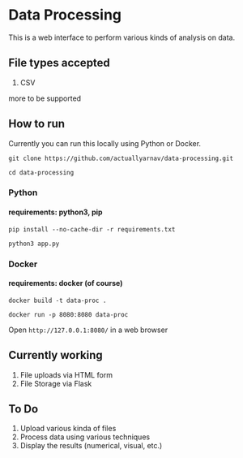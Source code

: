 # Data Processing
This is a web interface to perform various kinds of analysis on data.

## File types accepted
1. CSV

more to be supported

## How to run
Currently you can run this locally using Python or Docker.

```git clone https://github.com/actuallyarnav/data-processing.git```

```cd data-processing```
### Python
#### requirements: python3, pip
```pip install --no-cache-dir -r requirements.txt```

```python3 app.py```


### Docker
#### requirements: docker (of course)

```docker build -t data-proc .```

```docker run -p 8080:8080 data-proc```

Open ```http://127.0.0.1:8080/``` in a web browser
## Currently working
1. File uploads via HTML form
2. File Storage via Flask

## To Do
1. Upload various kinda of files
2. Process data using various techniques
3. Display the results (numerical, visual, etc.)